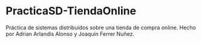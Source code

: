 # PracticaSD-TiendaOnline
Práctica de sistemas distribuidos sobre una tienda de compra online.
Hecho por Adrian Arlandis Alonso y Joaquin Ferrer Nuñez.
